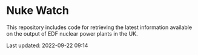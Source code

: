# Nuke Watch

This repository includes code for retrieving the latest information available on the output of EDF nuclear power plants in the UK.

Last updated: 2022-09-22 09:14